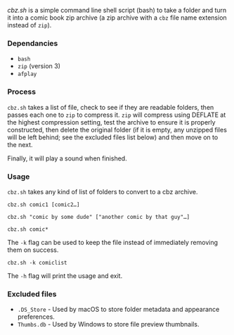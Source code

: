*cbz.sh* is a simple command line shell script (bash) to take a folder and turn it into a comic book zip archive (a zip archive with a `cbz` file name extension instead of `zip`).


### Dependancies
* `bash`
* `zip` (version 3)
* `afplay`

### Process
`cbz.sh` takes a list of file, check to see if they are readable folders, then passes each one to `zip` to compress it. `zip` will compress using DEFLATE at the highest compression setting, test the archive to ensure it is properly constructed, then delete the original folder (if it is empty, any unzipped files will be left behind; see the excluded files list below) and then move on to the next.

Finally, it will play a sound when finished.

### Usage
`cbz.sh` takes any kind of list of folders to convert to a cbz archive.

    cbz.sh comic1 [comic2…]

    cbz.sh "comic by some dude" ["another comic by that guy"…]

    cbz.sh comic*
    
The `-k` flag can be used to keep the file instead of immediately removing them on success.

    cbz.sh -k comiclist

The `-h` flag will print the usage and exit.


### Excluded files
* `.DS_Store` - Used by macOS to store folder metadata and appearance preferences.
* `Thumbs.db` - Used by Windows to store file preview thumbnails.
